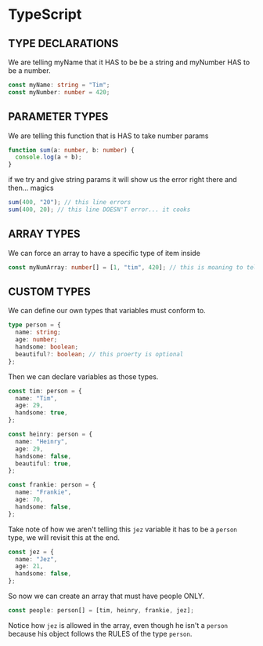 # TypeScript

## TYPE DECLARATIONS

We are telling myName that it HAS to be be a string and myNumber HAS to be a number.

```ts
const myName: string = "Tim";
const myNumber: number = 420;
```

## PARAMETER TYPES

We are telling this function that is HAS to take number params

```ts
function sum(a: number, b: number) {
  console.log(a + b);
}
```

if we try and give string params it will show us the error right there and then... magics

```ts
sum(400, "20"); // this line errors
sum(400, 20); // this line DOESN'T error... it cooks
```

## ARRAY TYPES

We can force an array to have a specific type of item inside

```ts
const myNumArray: number[] = [1, "tim", 420]; // this is moaning to tell us that "tim" is not a number
```

## CUSTOM TYPES

We can define our own types that variables must conform to.

```ts
type person = {
  name: string;
  age: number;
  handsome: boolean;
  beautiful?: boolean; // this proerty is optional
};
```

Then we can declare variables as those types.

```ts
const tim: person = {
  name: "Tim",
  age: 29,
  handsome: true,
};

const heinry: person = {
  name: "Heinry",
  age: 29,
  handsome: false,
  beautiful: true,
};

const frankie: person = {
  name: "Frankie",
  age: 70,
  handsome: false,
};
```

Take note of how we aren't telling this `jez` variable it has to be a `person` type, we will revisit this at the end.

```ts
const jez = {
  name: "Jez",
  age: 21,
  handsome: false,
};
```

So now we can create an array that must have people ONLY.

```ts
const people: person[] = [tim, heinry, frankie, jez];
```

Notice how `jez` is allowed in the array, even though he isn't a `person` because his object follows the RULES of the type `person`.
